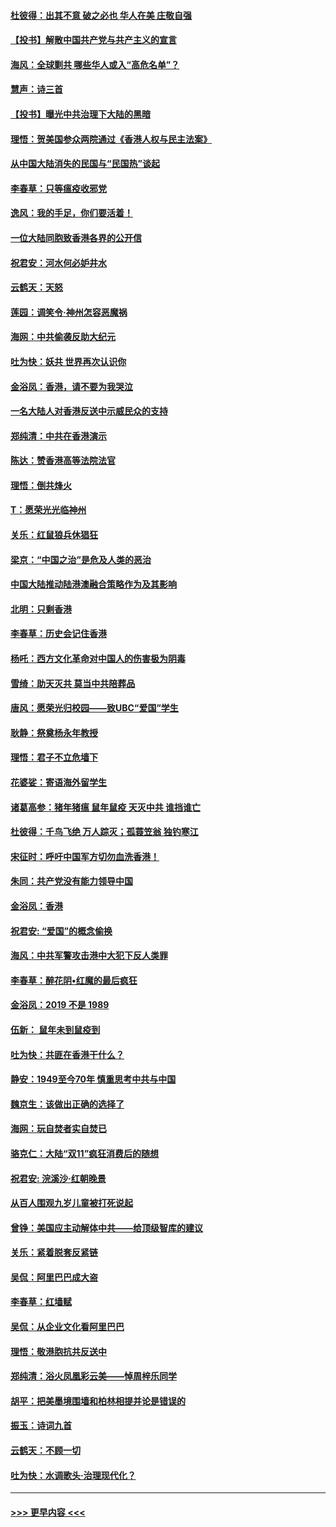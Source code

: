 #### [杜彼得：出其不意 破之必也 华人在美 庄敬自强](../pages/nsc993/n11679554.md?t=11260455) 
#### [【投书】解散中国共产党与共产主义的宣言](../pages/nsc993/n11679177.md?t=11260455) 
#### [海风：全球剿共 哪些华人或入“高危名单”？](../pages/nsc993/n11678617.md?t=11260455) 
#### [慧声：诗三首](../pages/nsc993/n11678848.md?t=11260455) 
#### [【投书】曝光中共治理下大陆的黑暗](../pages/nsc993/n11678674.md?t=11260455) 
#### [理悟：贺美国参众两院通过《香港人权与民主法案》](../pages/nsc993/n11678104.md?t=11260455) 
#### [从中国大陆消失的民国与“民国热”谈起](../pages/nsc993/n11678075.md?t=11260455) 
#### [李春草：只等瘟疫收邪党](../pages/nsc993/n11677308.md?t=11260455) 
#### [逸风：我的手足，你们要活着！](../pages/nsc993/n11676352.md?t=11260455) 
#### [一位大陆同胞致香港各界的公开信](../pages/nsc993/n11675761.md?t=11260455) 
#### [祝君安：河水何必妒井水](../pages/nsc993/n11675746.md?t=11260455) 
#### [云鹤天：天怒](../pages/nsc993/n11675718.md?t=11260455) 
#### [莲园：调笑令‧神州怎容恶魔祸](../pages/nsc993/n11675648.md?t=11260455) 
#### [海网：中共偷袭反助大纪元](../pages/nsc993/n11673515.md?t=11260455) 
#### [吐为快：妖共 世界再次认识你](../pages/nsc993/n11673506.md?t=11260455) 
#### [金浴凤：香港，请不要为我哭泣](../pages/nsc993/n11673248.md?t=11260455) 
#### [一名大陆人对香港反送中示威民众的支持](../pages/nsc993/n11672615.md?t=11260455) 
#### [郑纯清：中共在香港演示](../pages/nsc993/n11670539.md?t=11260455) 
#### [陈达：赞香港高等法院法官](../pages/nsc993/n11669542.md?t=11260455) 
#### [理悟：倒共烽火](../pages/nsc993/n11668844.md?t=11260455) 
#### [T：愿荣光光临神州](../pages/nsc993/n11668421.md?t=11260455) 
#### [关乐：红鼠狼兵休猖狂](../pages/nsc993/n11668378.md?t=11260455) 
#### [梁京：“中国之治”是危及人类的恶治](../pages/nsc993/n11668328.md?t=11260455) 
#### [中国大陆推动陆港澳融合策略作为及其影响](../pages/nsc993/n11668157.md?t=11260455) 
#### [北明：只剩香港](../pages/nsc993/n11668002.md?t=11260455) 
#### [李春草：历史会记住香港](../pages/nsc993/n11667927.md?t=11260455) 
#### [杨吒：西方文化革命对中国人的伤害极为阴毒](../pages/nsc993/n11664521.md?t=11260455) 
#### [雪绮：助天灭共 莫当中共陪葬品](../pages/nsc993/n11662650.md?t=11260455) 
#### [唐风：愿荣光归校园——致UBC“爱国”学生](../pages/nsc993/n11662194.md?t=11260455) 
#### [耿静：祭奠杨永年教授](../pages/nsc993/n11662514.md?t=11260455) 
#### [理悟：君子不立危墙下](../pages/nsc993/n11662172.md?t=11260455) 
#### [花婆娑：寄语海外留学生](../pages/nsc993/n11662121.md?t=11260455) 
#### [诸葛高参：猪年猪瘟 鼠年鼠疫 天灭中共 谁挡谁亡](../pages/nsc993/n11661980.md?t=11260455) 
#### [杜彼得：千鸟飞绝 万人踪灭；孤蓑笠翁 独钓寒江](../pages/nsc993/n11661170.md?t=11260455) 
#### [宋征时：呼吁中国军方切勿血洗香港！](../pages/nsc993/n11415318.md?t=11260455) 
#### [朱同：共产党没有能力领导中国](../pages/nsc993/n11660421.md?t=11260455) 
#### [金浴凤：香港](../pages/nsc993/n11660419.md?t=11260455) 
#### [祝君安: “爱国”的概念偷换](../pages/nsc993/n11659706.md?t=11260455) 
#### [海风：中共军警攻击港中大犯下反人类罪](../pages/nsc993/n11659632.md?t=11260455) 
#### [李春草：醉花阴•红魔的最后疯狂](../pages/nsc993/n11659287.md?t=11260455) 
#### [金浴凤：2019 不是 1989](../pages/nsc993/n11657663.md?t=11260455) 
#### [伍新： 鼠年未到鼠疫到](../pages/nsc993/n11655098.md?t=11260455) 
#### [吐为快：共匪在香港干什么？](../pages/nsc993/n11654891.md?t=11260455) 
#### [静安：1949至今70年 慎重思考中共与中国](../pages/nsc993/n11651244.md?t=11260455) 
#### [魏京生：该做出正确的选择了](../pages/nsc993/n11653084.md?t=11260455) 
#### [海网：玩自焚者实自焚已](../pages/nsc993/n11652423.md?t=11260455) 
#### [骆克仁：大陆“双11”疯狂消费后的随想](../pages/nsc993/n11652305.md?t=11260455) 
#### [祝君安: 浣溪沙·红朝晚景](../pages/nsc993/n11652258.md?t=11260455) 
#### [从百人围观九岁儿童被打死说起](../pages/nsc993/n11651030.md?t=11260455) 
#### [曾铮：美国应主动解体中共——给顶级智库的建议](../pages/nsc993/n11649888.md?t=11260455) 
#### [关乐：紧着脱套反紧链](../pages/nsc993/n11649069.md?t=11260455) 
#### [吴侃：阿里巴巴成大盗](../pages/nsc993/n11645523.md?t=11260455) 
#### [李春草：红墙赋](../pages/nsc993/n11646389.md?t=11260455) 
#### [吴侃：从企业文化看阿里巴巴](../pages/nsc993/n11645476.md?t=11260455) 
#### [理悟：敬港胞抗共反送中](../pages/nsc993/n11645466.md?t=11260455) 
#### [郑纯清：浴火凤凰彩云美——悼周梓乐同学](../pages/nsc993/n11645155.md?t=11260455) 
#### [胡平：把美墨境围墙和柏林相提并论是错误的](../pages/nsc993/n11645134.md?t=11260455) 
#### [振玉：诗词九首](../pages/nsc993/n11644081.md?t=11260455) 
#### [云鹤天：不顾一切](../pages/nsc993/n11643508.md?t=11260455) 
#### [吐为快：水调歌头·治理现代化？](../pages/nsc993/n11643485.md?t=11260455) 

----
#### [ >>> 更早内容 <<< ](../indexes/nsc993-earlier.md)
